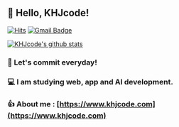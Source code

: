 ## 👋 Hello, KHJcode!

[![Hits](https://hits.seeyoufarm.com/api/count/incr/badge.svg?url=https%3A%2F%2Fgithub.com%2Fkhjcode)](https://hits.seeyoufarm.com)
[![Gmail Badge](https://img.shields.io/badge/-Gmail-d14836?style=flat-square&logo=Gmail&logoColor=white&link=mailto:kbydeveloped4485@gmail.com)](mailto:kbydeveloped4485@gmail.com)

[![KHJcode's github stats](https://github-readme-stats.vercel.app/api?username=KHJcode&show_icons=true&hide_border=true)](https://github.com/KHJcode)


### 🌱 Let's commit everyday!
### 💻 I am studying web, app and AI development.

### 👍 About me : [https://www.khjcode.com](https://www.khjcode.com)
